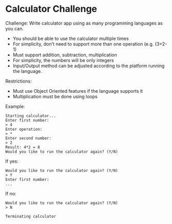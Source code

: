 # Calculator Challenge

Challenge: Write calculator app using as many programming languages as you can.
- You should be able to use the calculator multiple times
- For simplicity, don't need to support more than one operation (e.g. (3+2-1)
- Must support addition, subtraction, multiplication
- For simplicity, the numbers will be only integers
- Input/Output method can be adjusted according to the platform running the language.

Restrictions:
- Must use Object Oriented features if the language supports it
- Multiplication must be done using loops

Example:

```
Starting calculator...
Enter first number:
> 4
Enter operation:
> *
Enter second number:
> 2
Result: 4*2 = 8
Would you like to run the calculator again? (Y/N)

```

If yes:

```
Would you like to run the calculator again? (Y/N)
> Y
Enter first number:
...
```

If no:

```
Would you like to run the calculator again? (Y/N)
> N

Terminating calculator
```






